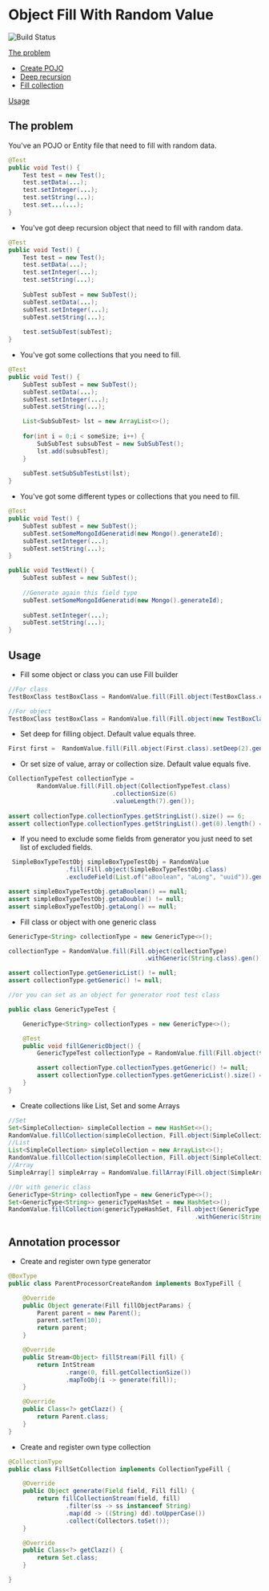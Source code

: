 # Object Fill With Random Value
![Build Status](https://github.com/runafterasun/objects-fill-processor/actions/workflows/gradle.yml/badge.svg)

[The problem](#the-problem)
- [Create POJO](#first)
- [Deep recursion](#second)
- [Fill collection](#third)

[Usage](#Usage)

## The problem


[1]: #first
You've an POJO or Entity file that need to fill with random data.
```java
@Test
public void Test() {
    Test test = new Test();
    test.setData(...);
    test.setInteger(...);
    test.setString(...);
    test.set...(...);
}
```
[2]: #second
* You've got deep recursion object that need to fill with random data.
```java
@Test
public void Test() {
    Test test = new Test();
    test.setData(...);
    test.setInteger(...);
    test.setString(...);
        
    SubTest subTest = new SubTest();
    subTest.setData(...);
    subTest.setInteger(...);
    subTest.setString(...);
        
    test.setSubTest(subTest);
}
```
[3]: #third
* You've got some collections that you need to fill.
```java
@Test
public void Test() {
    SubTest subTest = new SubTest();
    subTest.setData(...);
    subTest.setInteger(...);
    subTest.setString(...);

    List<SubSubTest> lst = new ArrayList<>();
        
    for(int i = 0;i < someSize; i++) {
        SubSubTest subsubTest = new SubSubTest();
        lst.add(subsubTest);
    }
        
    subTest.setSubSubTestLst(lst);
}
```
* You've got some different types or collections that you need to fill.
```java
@Test
public void Test() {
    SubTest subTest = new SubTest();
    subTest.setSomeMongoIdGeneratid(new Mongo().generateId);
    subTest.setInteger(...);
    subTest.setString(...);
}

public void TestNext() {
    SubTest subTest = new SubTest();
    
    //Generate again this field type
    subTest.setSomeMongoIdGeneratid(new Mongo().generateId);
    
    subTest.setInteger(...);
    subTest.setString(...);
}
```
## Usage

* Fill some object or class you can use Fill builder
```java
//For class
TestBoxClass testBoxClass = RandomValue.fill(Fill.object(TestBoxClass.class).gen());

//For object
TestBoxClass testBoxClass = RandomValue.fill(Fill.object(new TestBoxClass()).gen());
```

* Set deep for filling object. Default value equals three.
```java
First first =  RandomValue.fill(Fill.object(First.class).setDeep(2).gen());
```

* Or set size of value, array or collection size. Default value equals five.
```java
CollectionTypeTest collectionType = 
        RandomValue.fill(Fill.object(CollectionTypeTest.class)
                             .collectionSize(6)
                             .valueLength(7).gen());
        
assert collectionType.collectionTypes.getStringList().size() == 6;
assert collectionType.collectionTypes.getStringList().get(0).length() == 7;
```
* If you need to exclude some fields from generator you just need to set list of excluded fields.
```java
 SimpleBoxTypeTestObj simpleBoxTypeTestObj = RandomValue
                .fill(Fill.object(SimpleBoxTypeTestObj.class)
                .excludeField(List.of("aBoolean", "aLong", "uuid")).gen());

assert simpleBoxTypeTestObj.getaBoolean() == null;
assert simpleBoxTypeTestObj.getaDouble() != null;
assert simpleBoxTypeTestObj.getaLong() == null;
```

* Fill class or object with one generic class
```java
GenericType<String> collectionType = new GenericType<>();

collectionType = RandomValue.fill(Fill.object(collectionType)
                                      .withGeneric(String.class).gen());

assert collectionType.getGenericList() != null;
assert collectionType.getGeneric() != null;

//or you can set as an object for generator root test class

public class GenericTypeTest {

    GenericType<String> collectionTypes = new GenericType<>();

    @Test
    public void fillGenericObject() {
        GenericTypeTest collectionType = RandomValue.fill(Fill.object(this).gen());

        assert collectionType.collectionTypes.getGeneric() != null;
        assert collectionType.collectionTypes.getGenericList().size() == 5;
    }
}
```

* Create collections like List, Set and some Arrays
```java
//Set
Set<SimpleCollection> simpleCollection = new HashSet<>();
RandomValue.fillCollection(simpleCollection, Fill.object(SimpleCollection.class).gen());
//List
List<SimpleCollection> simpleCollection = new ArrayList<>();
RandomValue.fillCollection(simpleCollection, Fill.object(SimpleCollection.class).gen());
//Array
SimpleArray[] simpleArray = RandomValue.fillArray(Fill.object(SimpleArray.class).gen());

//Or with generic class
GenericType<String> collectionType = new GenericType<>();
Set<GenericType<String>> genericTypeHashSet = new HashSet<>();
RandomValue.fillCollection(genericTypeHashSet, Fill.object(GenericType.class)
                                                    .withGeneric(String.class).gen());
```

## Annotation processor

* Create and register own type generator
```java
@BoxType
public class ParentProcessorCreateRandom implements BoxTypeFill {

    @Override
    public Object generate(Fill fillObjectParams) {
        Parent parent = new Parent();
        parent.setTen(10);
        return parent;
    }

    @Override
    public Stream<Object> fillStream(Fill fill) {
        return IntStream
                .range(0, fill.getCollectionSize())
                .mapToObj(i -> generate(fill));
    }

    @Override
    public Class<?> getClazz() {
        return Parent.class;
    }
}
```

* Create and register own type collection
```java
@CollectionType
public class FillSetCollection implements CollectionTypeFill {

    @Override
    public Object generate(Field field, Fill fill) {
        return fillCollectionStream(field, fill)
                .filter(ss -> ss instanceof String)
                .map(dd -> ((String) dd).toUpperCase())
                .collect(Collectors.toSet());
    }

    @Override
    public Class<?> getClazz() {
        return Set.class;
    }

}
```